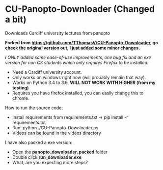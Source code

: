 # CU-Panopto-Downloader (Changed a bit)
Downloads Cardiff university lectures from panopto

**Forked from https://github.com/TThomasV/CU-Panopto-Downloader, go check the original version out, I just added some minor changes.**

*I ONLY added some ease-of-use improvements, one bug fix and an exe version for non CS students which only requires Firefox to be installed.*



- Need a Cardiff university account.
- Only works on windows right now (will probably remain that way).
- Works on Python 3.4 to 3.6, **WILL NOT WORK WITH HIGHER (from my testing)**
- Requires you have firefox installed, you can easily change this to chrome.


How to run the source code:
- Install requirements from requirements.txt -> pip install -r requirements.txt
- Run: python ./CU-Panopto-Downloader.py
- Videos can be found in the videos directory

I have also packed a exe version:
- Open the **panopto_downloader_packed** folder
- Double click **run_downloader.exe**
- What, are you expecting more steps?
